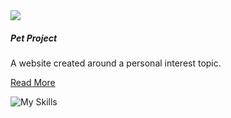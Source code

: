 <section class="tile">


<img class="project-img responsive" src="/assets/emolyyart.webp">

##### Pet Project

A website created around a personal interest topic.

[Read More](./portfolio/pet-project)

![My Skills](https://skillicons.dev/icons?i=html,css,js)

</section>
